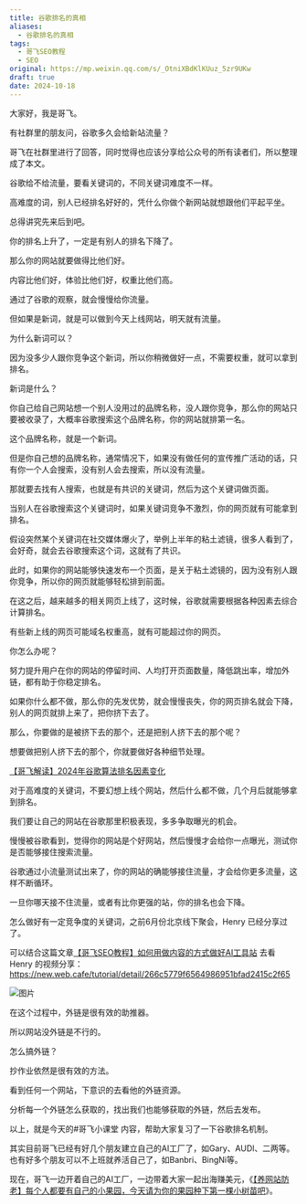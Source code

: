 ```yaml
---
title: 谷歌排名的真相
aliases:
  - 谷歌排名的真相
tags:
  - 哥飞SEO教程
  - SEO
original: https://mp.weixin.qq.com/s/_OtniXBdKlKUuz_5zr9UKw
draft: true
date: 2024-10-18
---
```

大家好，我是哥飞。

有社群里的朋友问，谷歌多久会给新站流量？

哥飞在社群里进行了回答，同时觉得也应该分享给公众号的所有读者们，所以整理成了本文。  

谷歌给不给流量，要看关键词的，不同关键词难度不一样。

高难度的词，别人已经排名好好的，凭什么你做个新网站就想跟他们平起平坐。

总得讲究先来后到吧。

你的排名上升了，一定是有别人的排名下降了。

那么你的网站就要做得比他们好。

内容比他们好，体验比他们好，权重比他们高。

通过了谷歌的观察，就会慢慢给你流量。

但如果是新词，就是可以做到今天上线网站，明天就有流量。

为什么新词可以？

因为没多少人跟你竞争这个新词，所以你稍微做好一点，不需要权重，就可以拿到排名。

新词是什么？

你自己给自己网站想一个别人没用过的品牌名称，没人跟你竞争，那么你的网站只要被收录了，大概率谷歌搜索这个品牌名称，你的网站就排第一名。

这个品牌名称，就是一个新词。

但是你自己想的品牌名称，通常情况下，如果没有做任何的宣传推广活动的话，只有你一个人会搜索，没有别人会去搜索，所以没有流量。

那就要去找有人搜索，也就是有共识的关键词，然后为这个关键词做页面。

当别人在谷歌搜索这个关键词时，如果关键词竞争不激烈，你的网页就有可能拿到排名。

假设突然某个关键词在社交媒体爆火了，举例上半年的粘土滤镜，很多人看到了，会好奇，就会去谷歌搜索这个词，这就有了共识。

此时，如果你的网站能够快速发布一个页面，是关于粘土滤镜的，因为没有别人跟你竞争，所以你的网页就能够轻松排到前面。

在这之后，越来越多的相关网页上线了，这时候，谷歌就需要根据各种因素去综合计算排名。

有些新上线的网页可能域名权重高，就有可能超过你的网页。

你怎么办呢？

努力提升用户在你的网站的停留时间、人均打开页面数量，降低跳出率，增加外链，都有助于你稳定排名。

如果你什么都不做，那么你的先发优势，就会慢慢丧失，你的网页排名就会下降，别人的网页就排上来了，把你挤下去了。

那么，你要做的是被挤下去的那个，还是把别人挤下去的那个呢？

想要做把别人挤下去的那个，你就要做好各种细节处理。  

[【哥飞解读】2024年谷歌算法排名因素变化](http://mp.weixin.qq.com/s?__biz=MjM5OTIzMzYyMA==&mid=2650081965&idx=1&sn=c011ca451d92007bbbdc6325c9ea018f&chksm=bf3f3b968848b280abf0a8d0311683fe5ffd7d5ede55b3cb9840e8fa073bd32a334de55703d8&scene=21#wechat_redirect)  

对于高难度的关键词，不要幻想上线个网站，然后什么都不做，几个月后就能够拿到排名。

我们要让自己的网站在谷歌那里积极表现，多多争取曝光的机会。

慢慢被谷歌看到，觉得你的网站是个好网站，然后慢慢才会给你一点曝光，测试你是否能够接住搜索流量。

谷歌通过小流量测试出来了，你的网站的确能够接住流量，才会给你更多流量，这样不断循环。

一旦你哪天接不住流量，或者有比你更强的站，你的排名也会下降。

怎么做好有一定竞争度的关键词，之前6月份北京线下聚会，Henry 已经分享过了。

可以结合这篇文章[【哥飞SEO教程】如何用做内容的方式做好AI工具站](http://mp.weixin.qq.com/s?__biz=MjM5OTIzMzYyMA==&mid=2650083030&idx=1&sn=182a56dba1350ed9ef59a0bac127e398&chksm=bf3f3fed8848b6fbc2b66dadcd92f20927140ef8e9fadad3dd499c1f24716758ae3eef1a357f&scene=21#wechat_redirect) 去看 Henry 的视频分享：  
https://new.web.cafe/tutorial/detail/266c5779f6564986951bfad2415c2f65

![图片](https://mmbiz.qpic.cn/sz_mmbiz_png/LBrX00GQeicvgnkLBn5IWB96yACpjqNEGp91socAO55LWoicvicwhYtg8wibazulYubjwRG7AH45YpVD3m3dvtic0sw/640?wx_fmt=png&from=appmsg&tp=webp&wxfrom=5&wx_lazy=1&wx_co=1)

在这个过程中，外链是很有效的助推器。

所以网站没外链是不行的。

怎么搞外链？  

抄作业依然是很有效的方法。

看到任何一个网站，下意识的去看他的外链资源。

分析每一个外链怎么获取的，找出我们也能够获取的外链，然后去发布。

以上，就是今天的#哥飞小课堂 内容，帮助大家复习了一下谷歌排名机制。

其实目前哥飞已经有好几个朋友建立自己的AI工厂了，如Gary、AUDI、二两等。也有好多个朋友可以不上班就养活自己了，如Banbri、BingNi等。  

现在，哥飞一边开着自己的AI工厂，一边带着大家一起出海赚美元，《[【养网站防老】每个人都要有自己的小果园，今天请为你的果园种下第一棵小树苗吧](http://mp.weixin.qq.com/s?__biz=MjM5OTIzMzYyMA==&mid=2650082415&idx=1&sn=8b725d7238143cdf7b0992b6f7835b57&chksm=bf3f3d548848b442dafc0a5fa379cf90be1749a82d62c2371d2140fed2cc5bbc86e3430e2d6f&scene=21#wechat_redirect)》。